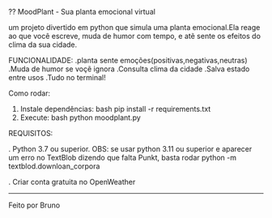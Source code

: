 ?? MoodPlant - Sua planta emocional virtual

um projeto divertido em python que simula uma planta emocional.Ela reage ao que você escreve, muda de humor com tempo, e atẽ sente os efeitos do clima da sua cidade.

FUNCIONALIDADE:
.planta sente emoções(positivas,negativas,neutras)
.Muda de humor se voçẽ ignora 
.Consulta clima da cidade
.Salva estado entre usos
.Tudo no terminal!

Como rodar:
1. Instale dependências: bash pip install -r requirements.txt
2. Execute: bash python moodplant.py

REQUISITOS:

  . Python 3.7 ou superior. OBS: se usar python 3.11 ou superior e aparecer um erro no TextBlob dizendo que falta Punkt, basta rodar 
    python -m textblod.downloan_corpora
    
  . Criar conta gratuita no OpenWeather
________________________________________________________________________________________________________________________
Feito por Bruno





















